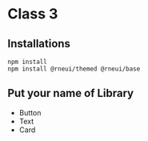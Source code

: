 # Class 3

## Installations
```
npm install
npm install @rneui/themed @rneui/base
```

## Put your name of Library
- Button
- Text
- Card